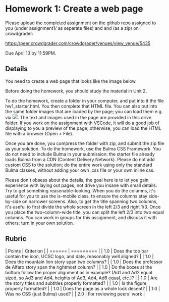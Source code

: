 # Homework 1: Create a web page

Please upload the completed assignment on the github repo assigned to you (under assignment1/ as separate files) and and (as a zip) on crowdgrader:

https://peer.crowdgrader.com/crowdgrader/venues/view_venue/5435

Due April 13 by 11:59PM.


## Details

You need to create a web page that looks like the image below.  

Before doing the homework, you should study the material in Unit 2.

To do the homework, create a folder in your computer, and put into it the file hw1_starter.html.  You then complete that HTML file. You can also put into the same folder images that are loaded by the page; you can load them e.g. via <img src="image1.jpg">.  The text and images used in the page are provided in this drive folder.  If you work on the assignment with VSCode, it will do a good job of displaying to you a preview of the page; otherwise, you can load the HTML file with a browser (Open > File).

Once you are done, you compress the folder with zip, and submit the zip file as your solution. 
To do the homework, use the Bulma CSS Framework.  You do not need to include Bulma in your submission: the starter file already loads Bulma from a CDN (Content Delivery Network).  Please do not add custom CSS to the solution; do the entire work using only the standard Bulma classes, without adding your own .css file or your own inline css. 

Please don't obsess about the details; the goal here is to let you gain experience with laying out pages, not drive you insane with small details.  Try to get something reasonable-looking.  When you do the columns, it's useful for you to use the is-mobile class, to ensure the columns stay side-by-side on narrower screens.  Also, to get the title spanning two columns, it's useful to first divide the whole screen in the left 2/3 and right 1/3.  Once you place the two-column-wide title, you can split the left 2/3 into two equal columns. 
You can work in groups for this assignment, and discuss it with others; turn in your own solution.

## Rubric

| Points | Criterion |
| ====== | ========= |
| 1.0 |	Does the top bar contain the icon, UCSC logo, and date, reasonably well aligned? |
| 1.0 |	Does the mountain lion story span two columns? |
| 1.0 |	Does the professor de Alfaro story span the rightmost column? |
| 1.0 |	Do the boxes at the bottom follow the proper alignment as in example? (Ad1 and Ad2 equal sized, so Ad3 and Ad4, heights of Ad3, Ad4, Ad6 equal, etc.)? |
| 1.0 |	Are the story titles and subtitles properly formatted? |
| 1.0 |	Is the figure properly formatted? |
| 1.0 |	Does the page as a whole look decent? |
| 1.0 |	Was no CSS (just Bulma) used? |
| 2.0 | For reviewing peers' work |
